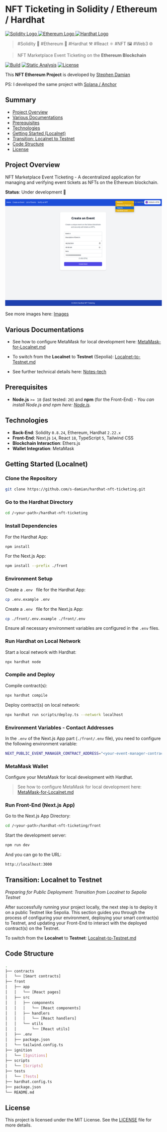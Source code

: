 # NFT Ticketing in Solidity / Ethereum / Hardhat

<a href="https://github.com/s-damian/hardhat-nft-ticketing">
<img src="https://raw.githubusercontent.com/s-damian/medias/main/technos-logos/solidity.webp" alt="Solidity Logo" height="100px">
</a>
<a href="https://github.com/s-damian/hardhat-nft-ticketing">
<img src="https://raw.githubusercontent.com/s-damian/medias/main/technos-logos/ethereum.webp" alt="Ethereum Logo" height="100px">
</a>
<a href="https://github.com/s-damian/hardhat-nft-ticketing">
<img src="https://raw.githubusercontent.com/s-damian/medias/main/technos-logos/hardhat.webp" alt="Hardhat Logo" height="100px">
</a>

> #Solidity 💎 #Ethereum 🔗 #Hardhat ⚒️ #React ⚛️ #NFT 🖼️ #Web3 🌐

> NFT Marketplace Event Ticketing on the **Ethereum Blockchain**

[![Build](https://github.com/s-damian/hardhat-nft-ticketing/actions/workflows/tests.yml/badge.svg)](https://github.com/s-damian/hardhat-nft-ticketing/actions/workflows/tests.yml)
[![Static Analysis](https://github.com/s-damian/hardhat-nft-ticketing/actions/workflows/static-analysis.yml/badge.svg)](https://github.com/s-damian/hardhat-nft-ticketing/actions/workflows/static-analysis.yml)
[![License](https://img.shields.io/badge/License-MIT-blue)](./LICENSE)

This **NFT Ethereum Project** is developed by [Stephen Damian](https://github.com/s-damian)

PS: I developed the same project with [Solana / Anchor](https://github.com/s-damian/anchor-nft-ticketing)



## Summary

- [Project Overview](#project-overview)
- [Various Documentations](#various-documentations)
- [Prerequisites](#prerequisites)
- [Technologies](#technologies)
- [Getting Started (Localnet)](#getting-started-localnet)
- [Transition: Localnet to Testnet](#transition-localnet-to-testnet)
- [Code Structure](#code-structure)
- [License](#license)



## Project Overview

NFT Marketplace Event Ticketing - A decentralized application for managing and verifying event tickets as NFTs on the Ethereum blockchain.

**Status**: Under development 🚧

![Img](./img/img-2-create-event.png)

See more images here:
[Images](./img/)



## Various Documentations

- See how to configure MetaMask for local development here:
[MetaMask-for-Localnet.md](./docs/MetaMask-for-Localnet.md)

- To switch from the **Localnet** to **Testnet** (Sepolia):
[Localnet-to-Testnet.md](./docs/Localnet-to-Testnet.md)

- See further technical details here:
[Notes-tech](./docs/Notes-tech.md)



## Prerequisites

- **Node.js** `>= 18` (last tested: `20`) and **npm** (for the Front-End) - *You can install Node.js and npm here: [Node.js](https://nodejs.org/en/download/package-manager).*



## Technologies

- **Back-End**: Solidity `0.8.24`, Ethereum, Hardhat `2.22.x`
- **Front-End**: Next.js `14`, React `18`, TypeScript `5`, Tailwind CSS
- **Blockchain Interaction**: Ethers.js
- **Wallet Integration**: MetaMask



## Getting Started (Localnet)

### Clone the Repository

```bash
git clone https://github.com/s-damian/hardhat-nft-ticketing.git
```


### Go to the Hardhat Directory

```bash
cd /<your-path>/hardhat-nft-ticketing
```


### Install Dependencies

For the Hardhat App:

```bash
npm install
```

For the Next.js App:

```bash
npm install --prefix ./front
```


### Environment Setup

Create a  `.env ` file for the Hardhat App:

```bash
cp .env.example .env
```

Create a  `.env ` file for the Next.js App:

```bash
cp ./front/.env.example ./front/.env
```

Ensure all necessary environment variables are configured in the `.env` files.


### Run Hardhat on Local Network

Start a local network with Hardhat:

```bash
npx hardhat node
```


### Compile and Deploy

Compile contract(s):

```bash
npx hardhat compile
```

Deploy contract(s) on local network:

```bash
npx hardhat run scripts/deploy.ts --network localhost
```


### Environment Variables - Contact Addresses

In the `.env` of the Next.js App part (`./front/.env` file), you need to configure the following environment variable:

```bash
NEXT_PUBLIC_EVENT_MANAGER_CONTRACT_ADDRESS="<your-event-manager-contract-address>"
```


### MetaMask Wallet

Configure your MetaMask for local development with Hardhat.

> See how to configure MetaMask for local development here:
[MetaMask-for-Localnet.md](./docs/MetaMask-for-Localnet.md)


### Run Front-End (Next.js App)

Go to the Next.js App Directory:

```bash
cd /<your-path>/hardhat-nft-ticketing/front
```

Start the development server:

```bash
npm run dev
```

And you can go to the URL:

```bash
http://localhost:3000
```



## Transition: Localnet to Testnet

*Preparing for Public Deployment: Transition from Localnet to Sepolia Testnet*

After successfully running your project locally, the next step is to deploy it on a public Testnet like Sepolia. This section guides you through the process of configuring your environment, deploying your smart contract(s) to Testnet, and updating your Front-End to interact with the deployed contract(s) on the Testnet.

To switch from the **Localnet** to **Testnet**: [Localnet-to-Testnet.md](./docs/Localnet-to-Testnet.md)



## Code Structure

```bash
.
├── contracts
│   └── [Smart contracts]
├── front
│   ├── app
│   │   └── [React pages]
│   ├── src
│   │   ├── components
│   │   │   └── [React components]
│   │   ├── handlers
│   │   │   └── [React handlers]
│   │   └── utils
│   │       └── [React utils]
│   ├── .env
│   ├── package.json
│   └── tailwind.config.ts
├── ignition
│   └── [Ignitions]
├── scripts
│   └── [Scripts]
├── tests
│   └── [Tests]
├── hardhat.config.ts
├── package.json
└── README.md
```



## License

This project is licensed under the MIT License. See the [LICENSE](./LICENSE) file for more details.
